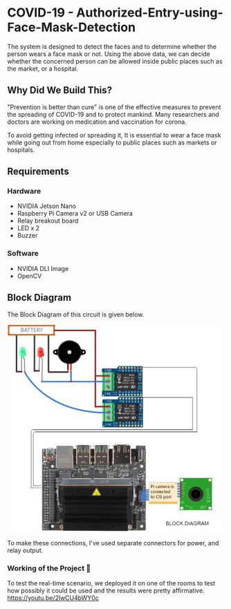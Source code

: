 # COVID-19 - Authorized-Entry-using-Face-Mask-Detection

The system is designed to detect the faces and to determine whether the person wears a face mask or not. Using the above data, we can decide whether the concerned person can be allowed inside public places such as the market, or a hospital.

## Why Did We Build This?

"Prevention is better than cure" is one of the effective measures to prevent the spreading of COVID-19 and to protect mankind. Many researchers and doctors are working on medication and vaccination for corona.

To avoid getting infected or spreading it, It is essential to wear a face mask while going out from home especially to public places such as markets or hospitals.

## Requirements

### Hardware

* NVIDIA Jetson Nano
* Raspberry Pi Camera v2 or USB Camera
* Relay breakout board
* LED x 2
* Buzzer

### Software

*   NVIDIA DLI Image
*   OpenCV

## Block Diagram
The Block Diagram of this circuit is given below.

![Block diagram](./images/block.png)

To make these connections, I've used separate connectors for power, and relay output.


### Working of the Project 🔭
To test the real-time scenario, we deployed it on one of the rooms to test how possibly it could be used and the results were pretty affirmative.
https://youtu.be/2lwCU4bWY0c
